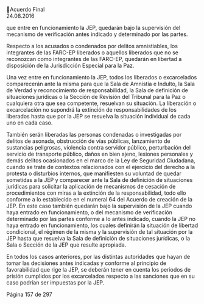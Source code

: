 Acuerdo Final  
24.08.2016  

que  entre  en  funcionamiento  la  JEP,  quedarán  bajo  la  supervisión  del  mecanismo  de 
verificación antes indicado y determinado por las partes. 
 
Respecto a los acusados o condenados por delitos amnistiables, los integrantes de las FARC-EP liberados 
o  aquellos  liberados  que  no  se  reconozcan  como  integrantes  de  las  FARC-EP,  quedarán  en  libertad  a 
disposición  de la Jurisdicción Especial para la Paz.  
 
Una vez entre en funcionamiento la JEP, todos los liberados o excarcelados comparecerán ante la misma 
para que la Sala de Amnistía e Indulto, la Sala de Verdad y reconocimiento de responsabilidad, la Sala de 
definición de situaciones jurídicas o la Sección de Revisión del Tribunal para la Paz o cualquiera otra que 
sea  competente,  resuelvan  su  situación.  La  liberación  o  excarcelación  no  supondrá  la  extinción  de 
responsabilidades de los liberados hasta que por la JEP se resuelva la situación individual de cada uno en 
cada caso.  
 
También serán liberadas las personas condenadas o investigadas por delitos de asonada, obstrucción de 
vías  públicas,  lanzamiento  de  sustancias  peligrosas,  violencia  contra  servidor  público,  perturbación  del 
servicio de transporte público, daños en bien ajeno, lesiones personales y demás delitos ocasionados en 
el marco de la Ley de Seguridad Ciudadana, cuando se trate de contextos relacionados con el ejercicio del 
derecho a la protesta o disturbios internos, que manifiesten su voluntad de quedar sometidas a la JEP y 
comparecer ante la Sala de definición de situaciones jurídicas para solicitar la aplicación de mecanismos 
de cesación de procedimientos con miras a la extinción de la responsabilidad, todo ello conforme a lo 
establecido en el numeral 64 del Acuerdo de creación de la JEP. En este caso también quedarán bajo la 
supervisión  de  la  JEP  cuando  haya  entrado  en  funcionamiento,  o  del  mecanismo  de  verificación 
determinado  por  las  partes  conforme  a  lo  antes  indicado,  cuando  la  JEP  no  haya  entrado  en 
funcionamiento,  los  cuales  definirán  la  situación  de  libertad  condicional,  el  régimen  de  la  misma  y  la 
supervisión de tal situación por la JEP hasta que resuelva la Sala de definición de situaciones jurídicas, o 
la Sala o Sección de la JEP que resulte apropiada. 
 
En  todos  los  casos  anteriores,  por  las  distintas  autoridades  que  hayan  de  tomar  las  decisiones  antes 
indicadas y conforme al principio de favorabilidad que rige la JEP, se deberán tener en cuenta los periodos 
de prisión cumplidos por los excarcelados respecto a las sanciones que en su caso podrían ser impuestas 
por la JEP. 
 
 

Página 157 de 297 
 

